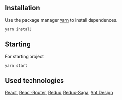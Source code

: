## Installation
Use the package manager [yarn](https://yarnpkg.com/lang/en/) to install dependences.
```bash
yarn install 
```
## Starting
For starting project
```bash
yarn start
```
## Used technologies
[React](https://reactjs.org/), [React-Router](https://reacttraining.com/react-router/web/guides/quick-start), [Redux](https://redux.js.org/), [Redux-Saga](https://redux.js.org/), [Ant Design](https://ant.design/)

